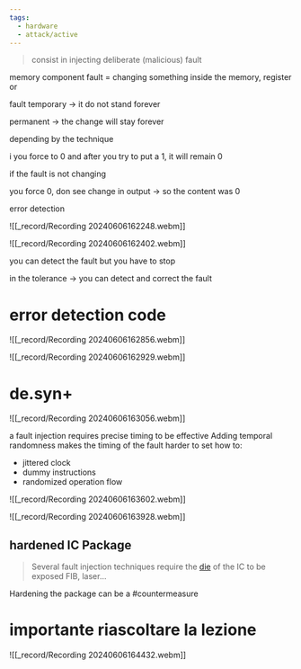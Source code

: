```yaml
---
tags:
  - hardware
  - attack/active
---
```


> consist in injecting deliberate (malicious) fault


memory component
fault = changing something inside the memory, register or 


fault temporary -> it do not stand forever

permanent -> the change will stay forever

depending by the technique

i you force to 0 and after you try to put a 1, it will remain 0

if the fault is not changing 


you force 0, don see change in output -> so the content was 0

error detection


![[_record/Recording 20240606162248.webm]]

![[_record/Recording 20240606162402.webm]]

you can detect the fault but you have to stop

in the tolerance -> you can detect and correct the fault




# error detection code 


![[_record/Recording 20240606162856.webm]]

![[_record/Recording 20240606162929.webm]]


# de.syn+


![[_record/Recording 20240606163056.webm]]


a fault injection requires precise timing to be effective
Adding temporal randomness makes the timing of the fault harder to set
how to: 
- jittered clock
- dummy instructions
- randomized operation flow


![[_record/Recording 20240606163602.webm]]


![[_record/Recording 20240606163928.webm]]
## hardened IC Package

>Several fault injection techniques require the [die](https://en.wikipedia.org/wiki/Die_(integrated_circuit)) of the IC to be exposed
FIB, laser...

Hardening the package can be a #countermeasure

# importante riascoltare la lezione 

![[_record/Recording 20240606164432.webm]]

